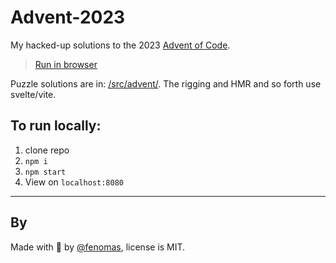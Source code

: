 # Advent-2023

My hacked-up solutions to the 2023 [Advent of Code](https://adventofcode.com/).

 > [Run in browser](https://fenomas.github.io/advent-2023/)

Puzzle solutions are in: [/src/advent/](https://github.com/fenomas/advent-2023/tree/main/src/advent/). The rigging and HMR and so forth use svelte/vite.


## To run locally:

 1. clone repo
 2. `npm i`
 3. `npm start`
 4. View on `localhost:8080`


----

## By

Made with 🍺 by [@fenomas](https://fenomas.com), license is MIT.


